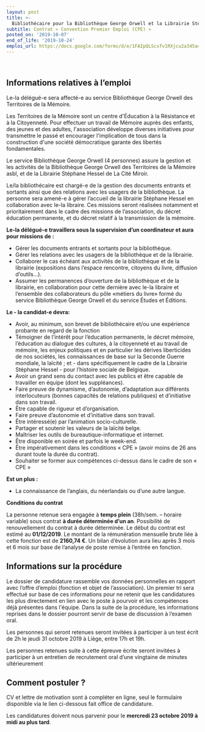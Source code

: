 ```yaml
---
layout: post
title: >-
  Bibliothécaire pour la Bibliothèque George Orwell et la Librairie Stéphane Hessel
subtitle: Contrat « Convention Premier Emploi (CPE) »
posted_on: '2019-10-07'
end_of_life: '2019-10-24'
emploi_url: https://docs.google.com/forms/d/e/1FAIpQLScsfv1RXjcu2a345a4KfJKSWp9RgzKNiMqRe9v3FAby2Mv3nA/viewform
---
```


<p>&nbsp;</p>

## Informations relatives à l’emploi

Le-la délégué-e sera affecté-e au service Bibliothèque George Orwell des Territoires de la Mémoire.

Les Territoires de la Mémoire sont un centre d'Éducation à la Résistance et à la Citoyenneté. Pour effectuer un travail de Mémoire auprès des enfants, des jeunes et des adultes, l'association développe diverses initiatives pour transmettre le passé et encourager l'implication de tous dans la construction d'une société démocratique garante des libertés fondamentales.

Le service Bibliothèque George Orwell (4 personnes) assure la gestion et les activités de la Bibliothèque George Orwell des Territoires de la Mémoire asbl, et de la Librairie Stéphane Hessel de La Cité Miroir.

Le/la bibliothécaire est chargé-e de la gestion des documents entrants et sortants ainsi que des relations avec les usagers de la bibliothèque. La personne sera amené-e à gérer l’accueil de la librairie Stéphane Hessel en collaboration avec le-la libraire. Ces missions seront réalisées notamment et prioritairement dans le cadre des missions de l’association, du décret éducation permanente, et du décret relatif à la transmission de la mémoire.

**Le-la délégué-e travaillera sous la supervision d’un coordinateur et aura pour missions de :**

- Gérer les documents entrants et sortants pour la bibliothèque.
- Gérer les relations avec les usagers de la bibliothèque et de la librairie.
- Collaborer le cas échéant aux activités de la bibliothèque et de la librairie (expositions dans l’espace rencontre, citoyens du livre, diffusion d’outils…).
- Assumer les permanences d’ouverture de la bibliothèque et de la librairie, en collaboration pour cette dernière avec le-la libraire et l’ensemble des collaborateurs du pôle «métiers du livre» formé du service Bibliothèque George Orwell et du service Études et Éditions. 

**Le - la candidat-e devra:**

- Avoir, au minimum, son brevet de bibliothécaire et/ou une expérience probante en regard de la fonction
- Témoigner de l’intérêt pour l’éducation permanente, le décret mémoire, l’éducation au dialogue des cultures, à la citoyenneté et au travail de mémoire, les enjeux politiques et en particulier les dérives liberticides de nos sociétés, les connaissances de base sur la Seconde Guerre mondiale, la laïcité ; et - dans spécifiquement le cadre de la Librairie Stéphane Hessel - pour l’histoire sociale de Belgique.
- Avoir un grand sens du contact avec les publics et être capable de travailler en équipe (dont les suppléances).
- Faire preuve de dynamisme, d’autonomie, d’adaptation aux différents interlocuteurs (bonnes capacités de relations publiques) et d’initiative dans son travail.
- Être capable de rigueur et d’organisation.
- Faire preuve d’autonomie et d’initiative dans son travail.
- Être intéressé(e) par l’animation socio-culturelle. 
- Partager et soutenir les valeurs de la laïcité belge.
- Maîtriser les outils de bureautique-informatique et internet.
- Être disponible en soirée et parfois le week-end. 
- Être impérativement dans les conditions « CPE » (avoir moins de 26 ans durant toute la durée du contrat).
- Souhaiter se former aux compétences ci-dessus dans le cadre de son « CPE »

**Est un plus :**

- La connaissance de l’anglais, du néerlandais ou d’une autre langue. 

**Conditions du contrat**

La personne retenue sera engagée à **temps plein** (38h/sem. – horaire variable) sous contrat **à durée déterminée d’un an**. Possibilité de renouvellement du contrat à durée déterminée. Le début du contrat est estimé au **01/12/2019**. Le montant de la rémunération mensuelle brute liée à cette fonction est de **2160,74 €**. Un bilan d’évolution aura lieu après 3 mois et 6 mois sur base de l’analyse de poste remise à l’entrée en fonction.

## Informations sur la procédure

Le dossier de candidature rassemble vos données personnelles en rapport avec l’offre d’emploi (fonction et objet de l’association). Un premier tri sera effectué sur base de ces informations pour ne retenir que les candidatures les plus directement en lien avec le poste à pourvoir et les compétences déjà présentes dans l'équipe. Dans la suite de la procédure, les informations reprises dans le dossier pourront servir de base de discussion à l’examen oral.

Les personnes qui seront retenues seront invitées à participer à un test écrit de 2h le jeudi 31 octobre 2019 à Liège, entre 17h et 19h. 

Les personnes retenues suite à cette épreuve écrite seront invitées à participer à un entretien de recrutement oral d’une vingtaine de minutes ultérieurement

## Comment postuler ?

CV et lettre de motivation sont à compléter en ligne, seul le formulaire disponible via le lien ci-dessous fait office de candidature.

Les candidatures doivent nous parvenir pour le **mercredi 23 octobre 2019 à midi au plus tard**.
